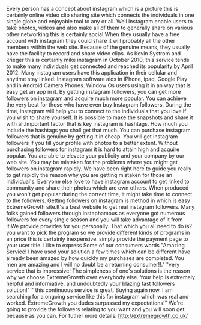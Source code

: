 Every person has a concept about instagram which is a picture this is certainly online video clip sharing site which connects the individuals in one single globe and enjoyable tool to any or all. Well instagram enable users to take photos, videos and also make all of them to generally share on various other networking this is certainly social.When they usually have a free account with instagram they could share it will probably all the other members within the web site. Because of the genuine means, they usually have the facility to record and share video clips. As Kevin Systrom and krieger this is certainly mike instagram in October 2010, this service tends to make many individuals get connected and reached its popularity by April 2012. Many instagram users have this application in their cellular and anytime stay linked. Instagram software aids in iPhone, ipad, Google Play and in Android Camera Phones. Window Os users using it in an way that is easy get an app in it. By getting instagram followers, you can get more followers on instagram and acquire much more popular. You can achieve the very best for those who have even buy Instagram followers. During the time, instagram will help you to connect to the individuals that you love if you wish to share yourself. It is possible to make the snapshots and share it with all.Important factor that is key instagram is hashtags. How much you include the hashtags you shall get that much. You can purchase instagram followers that is genuine by getting it in cheap. You will get instagram followers if you fill your profile with photos to a better extent. Without purchasing followers for instagram it is hard to attain high and acquire popular. You are able to elevate your publicity and your company by our web site. You may be mistaken for the problems where you might get followers on instagram rapidly. We have been right here to guide you really to get rapidly the reason why you are getting mistaken for those an individual's. Everyone else love to have instagram account to get linked to community and share their photos which are own others. When produced you won't get popular during the correct time, it might take time to connect to the followers. Getting followers on instagram is method in which is easy ExtremeGrowth site.It's a best website to get real instagram followers. Many folks gained followers through instaphamous as everyone got numerous followers for every single season and you will take advantage of it from it.We provide provides for you personally. That which you all need to do is? you want to pick the program so we provide different kinds of programs in an price this is certainly inexpensive. simply provide the payment page to your user title. I like to express Some of our consumers words "Amazing Service! I have used your solution a few times which can be different have already been amazed by how quickly my purchases are completed. You men are amazing and I will no doubt be a returning consumer!!." "very service that is impressive! The simpleness of one's solutions is the reason why we choose ExtremeGrowth over everybody else. Your help is extremely helpful and informative, and undoubtedly your blazing fast followers solution!" " this continuous service is great. Buying again now. I am searching for a ongoing service like this for instagram which was real and worked. ExtremeGrowth you dudes surpassed my expectations!" We're going to provide the followers relating to you want and you will soon get because as you can. 
For futher more details: http://extremegrowth.co.uk/
